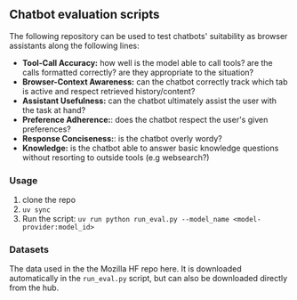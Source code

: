 ## Chatbot evaluation scripts

The following repository can be used to test chatbots' suitability as browser assistants along the following lines:
- **Tool-Call Accuracy:** how well is the model able to call tools? are the calls formatted correctly? are they appropriate to the situation?
- **Browser-Context Awareness:** can the chatbot correctly track which tab is active and respect retrieved history/content?
- **Assistant Usefulness:** can the chatbot ultimately assist the user with the task at hand?
- **Preference Adherence:**: does the chatbot respect the user's given preferences?
- **Response Conciseness:**: is the chatbot overly wordy?
- **Knowledge:** is the chatbot able to answer basic knowledge questions without resorting to outside tools (e.g websearch?)


### Usage
1. clone the repo
2. `uv sync`
3. Run the script: `uv run python run_eval.py --model_name <model-provider:model_id>`

### Datasets
The data used in the the Mozilla HF repo here. It is downloaded automatically in the `run_eval.py` script, but can also be downloaded directly from the hub.


